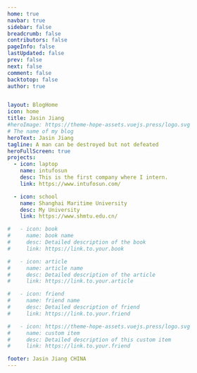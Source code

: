 ```yaml
---
home: true
navbar: true
sidebar: false
breadcrumb: false
contributors: false
pageInfo: false
lastUpdated: false
prev: false
next: false
comment: false
backtotop: false
author: true


layout: BlogHome
icon: home
title: Jasin Jiang
#heroImage: https://theme-hope-assets.vuejs.press/logo.svg
# The name of my blog
heroText: Jasin Jiang
tagline: A man can be destroyed but not defeated
heroFullScreen: true
projects:
  - icon: laptop
    name: intufosun
    desc: This is the first company where I intern. 
    link: https://www.intufosun.com/

  - icon: school
    name: Shanghai Maritime University
    desc: My University
    link: https://www.shmtu.edu.cn/

#   - icon: book
#     name: book name
#     desc: Detailed description of the book
#     link: https://link.to.your.book

#   - icon: article
#     name: article name
#     desc: Detailed description of the article
#     link: https://link.to.your.article

#   - icon: friend
#     name: friend name
#     desc: Detailed description of friend
#     link: https://link.to.your.friend

#   - icon: https://theme-hope-assets.vuejs.press/logo.svg
#     name: custom item
#     desc: Detailed description of this custom item
#     link: https://link.to.your.friend

footer: Jasin Jiang CHINA
---
```


<!-- This is a blog home page demo.

To use this layout, you should set both `layout: BlogHome` and `home: true` in the page front matter.

For related configuration docs, please see [blog homepage](https://theme-hope.vuejs.press/guide/blog/home/). -->
